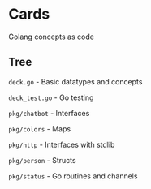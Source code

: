# Cards
Golang concepts as code

## Tree
`deck.go`      -  Basic datatypes and concepts

`deck_test.go` -  Go testing

`pkg/chatbot`  -  Interfaces

`pkg/colors`   -  Maps

`pkg/http`     -  Interfaces with stdlib

`pkg/person`   -  Structs

`pkg/status`   -  Go routines and channels
